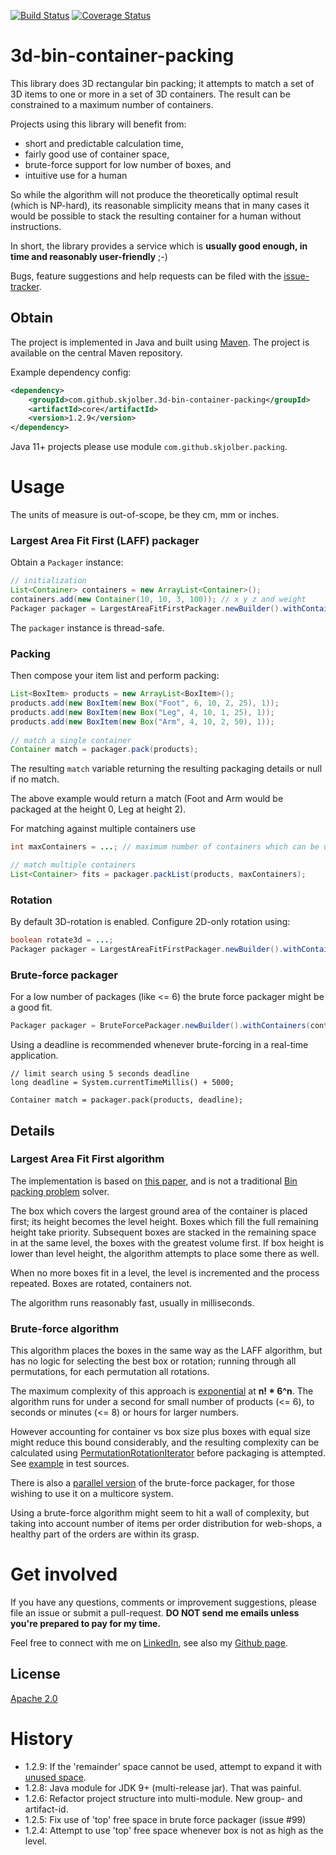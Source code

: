 [![Build Status](https://travis-ci.org/skjolber/3d-bin-container-packing.svg)](https://travis-ci.org/skjolber/3d-bin-container-packing)
[![Coverage Status](https://coveralls.io/repos/github/skjolber/3d-bin-container-packing/badge.svg?branch=master)](https://coveralls.io/github/skjolber/3d-bin-container-packing?branch=master)

# 3d-bin-container-packing

This library does 3D rectangular bin packing; it attempts to match a set of 3D items to one or more in a set of 3D containers. The result can be constrained to a maximum number of containers.

Projects using this library will benefit from:
 * short and predictable calculation time,
 * fairly good use of container space, 
 * brute-force support for low number of boxes, and
 * intuitive use for a human
 
So while the algorithm will not produce the theoretically optimal result (which is NP-hard), its reasonable simplicity means that in many cases it would be possible to stack the resulting container for a human without instructions.

In short, the library provides a service which is __usually good enough, in time and reasonably user-friendly__ ;-)

Bugs, feature suggestions and help requests can be filed with the [issue-tracker].
 
## Obtain
The project is implemented in Java and built using [Maven]. The project is available on the central Maven repository.

Example dependency config:

```xml
<dependency>
    <groupId>com.github.skjolber.3d-bin-container-packing</groupId>
    <artifactId>core</artifactId>
    <version>1.2.9</version>
</dependency>
```

Java 11+ projects please use module `com.github.skjolber.packing`.

# Usage
The units of measure is out-of-scope, be they cm, mm or inches.

### Largest Area Fit First (LAFF) packager
Obtain a `Packager` instance:

```java
// initialization
List<Container> containers = new ArrayList<Container>();
containers.add(new Container(10, 10, 3, 100)); // x y z and weight
Packager packager = LargestAreaFitFirstPackager.newBuilder().withContainers(containers).build()
```

The `packager` instance is thread-safe.

### Packing
Then compose your item list and perform packing:

```java
List<BoxItem> products = new ArrayList<BoxItem>();
products.add(new BoxItem(new Box("Foot", 6, 10, 2, 25), 1));
products.add(new BoxItem(new Box("Leg", 4, 10, 1, 25), 1));
products.add(new BoxItem(new Box("Arm", 4, 10, 2, 50), 1));
	
// match a single container
Container match = packager.pack(products);
```

The resulting `match` variable returning the resulting packaging details or null if no match. 

The above example would return a match (Foot and Arm would be packaged at the height 0, Leg at height 2). 

For matching against multiple containers use

```java
int maxContainers = ...; // maximum number of containers which can be used

// match multiple containers
List<Container> fits = packager.packList(products, maxContainers);
```

### Rotation
By default 3D-rotation is enabled. Configure 2D-only rotation using:

```java
boolean rotate3d = ...;
Packager packager = LargestAreaFitFirstPackager.newBuilder().withContainers(containers).withRotate2D().build();
```

### Brute-force packager
For a low number of packages (like <= 6) the brute force packager might be a good fit. 

```java
Packager packager = BruteForcePackager.newBuilder().withContainers(containers).build();
```

Using a deadline is recommended whenever brute-forcing in a real-time application.

```
// limit search using 5 seconds deadline
long deadline = System.currentTimeMillis() + 5000;

Container match = packager.pack(products, deadline);
```

## Details

### Largest Area Fit First algorithm
The implementation is based on [this paper][2], and is not a traditional [Bin packing problem][1] solver.

The box which covers the largest ground area of the container is placed first; its height becomes the level height. Boxes which fill the full remaining height take priority. Subsequent boxes are stacked in the remaining space in at the same level, the boxes with the greatest volume first. If box height is lower than level height, the algorithm attempts to place some there as well. 

When no more boxes fit in a level, the level is incremented and the process repeated. Boxes are rotated, containers not.


The algorithm runs reasonably fast, usually in milliseconds. 

###  Brute-force algorithm
This algorithm places the boxes in the same way as the LAFF algorithm, but has no logic for selecting the best box or rotation; running through all permutations, for each permutation all rotations. 

The maximum complexity of this approach is [exponential] at __n! * 6^n__. The algorithm runs for under a second for small number of products (<= 6), to seconds or minutes (<= 8) or hours for larger numbers.

However accounting for container vs box size plus boxes with equal size might reduce this bound considerably, and the resulting complexity can be calculated using [PermutationRotationIterator](src/main/java/com/github/skjolberg/packing/impl/PermutationRotationIterator.java) before packaging is attempted. See [example] in test sources.

There is also a [parallel version](src/main/java/com/github/skjolberg/packing/ParallelBruteForcePackager.java) of the brute-force packager, for those wishing to use it on a multicore system.

Using a brute-force algorithm might seem to hit a wall of complexity, but taking into account number of items 
per order distribution for web-shops, a healthy part of the orders are within its grasp.

# Get involved
If you have any questions, comments or improvement suggestions, please file an issue or submit a pull-request. __DO NOT send me emails unless you're prepared to pay for my time.__

Feel free to connect with me on [LinkedIn], see also my [Github page].

## License
[Apache 2.0]

# History
 - 1.2.9: If the 'remainder' space cannot be used, attempt to expand it with [unused space](https://github.com/skjolber/3d-bin-container-packing/blob/b78f4b8ff62f4c3cd531a160d36c4dc1f23c8897/core/src/main/java/com/github/skjolber/packing/LargestAreaFitFirstPackager.java#L250).
 - 1.2.8: Java module for JDK 9+ (multi-release jar). That was painful.
 - 1.2.6: Refactor project structure into multi-module. New group- and artifact-id.
 - 1.2.5: Fix use of 'top' free space in brute force packager (issue #99)
 - 1.2.4: Attempt to use 'top' free space whenever box is not as high as the level.

[1]: 				https://en.wikipedia.org/wiki/Bin_packing_problem
[2]: 				https://www.drupal.org/files/An%20Efficient%20Algorithm%20for%203D%20Rectangular%20Box%20Packing.pdf
[Apache 2.0]: 			http://www.apache.org/licenses/LICENSE-2.0.html
[issue-tracker]:		https://github.com/skjolber/3d-bin-container-packing/issues
[Maven]:			http://maven.apache.org/
[LinkedIn]:			http://lnkd.in/r7PWDz
[Github page]:			https://skjolber.github.io
[NothinRandom]:			https://github.com/NothinRandom
[exponential]:			https://en.wikipedia.org/wiki/Exponential_function
[example]:			src/test/java/com/github/skjolberg/packing/BruteForcePackagerRuntimeEstimator.java


